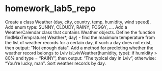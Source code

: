 # homework_lab5_repo
Create a class Weather (day, city, country, temp, humidity, wind speed). Add enum type: SUNNY, CLOUDY, RAINY, FOGGY, …. Add a WeatherCalendar class that contains Weather objects. Define the function findMaxTemprature( Weather*, day) - find the maximum temperature from the list of weather records for a certain day, if such a day does not exist, then output: "Not enough data". Add a method for predicting whether the weather record belongs to Lviv isLvivWeather(humidity, type): if humidity > 80% and type = “RAINY”, then output: “The typical day in Lviv”, otherwise: “You're lucky, man". Sort weather records by day.
